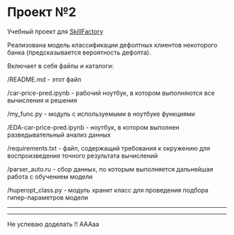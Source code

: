 # Проект №2
Учебный проект для [SkillFactory](https://skillfactory.ru/)

Реализована модель классификации дефолтных клиентов некоторого банка (предсказывается вероятность дефолта).

Включает в себя файлы и каталоги:

/README.md - этот файл

/car-price-pred.ipynb - рабочий ноутбук, в котором выполняются все вычисления и решения

/my_func.py - модуль с используемыми в ноутбуке функциями

/EDA-car-price-pred.ipynb - ноутбук, в котором выполнен разведывательный анализ данных

/requirements.txt - файл, содержащий требования к окружению для воспроизведения точного результата вычислений

/parser_auto.ru - сбор данных, по которым выполняется дальнейшая работа с обучением модели

/huperopt_class.py - модуль хранит класс для проведения подбора гипер-параметров модели



***
***
Не успеваю доделать !! АААаа